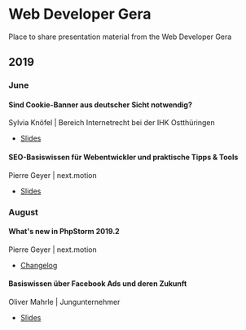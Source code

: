 # Web Developer Gera
Place to share presentation material from the Web Developer Gera

## 2019

### June
#### Sind Cookie-Banner aus deutscher Sicht notwendig?
Sylvia Knöfel | Bereich Internetrecht bei der IHK Ostthüringen
* [Slides](2019/06-June/Cookiebanner.pdf)

#### SEO-Basiswissen für Webentwickler und praktische Tipps & Tools
Pierre Geyer | next.motion
* [Slides](2019/06-June/SEO_Suchmaschinenoptimierung.pdf)

### August
#### What's new in PhpStorm 2019.2
Pierre Geyer | next.motion
* [Changelog](https://www.jetbrains.com/phpstorm/whatsnew/)

#### Basiswissen über Facebook Ads und deren Zukunft
Oliver Mahrle | Jungunternehmer
* [Slides](2019/08-August/Facebook_Ads.pdf)
